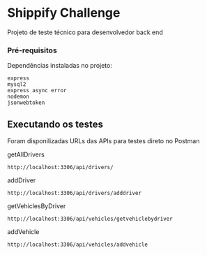 # Shippify Challenge

Projeto de teste técnico para desenvolvedor back end

### Pré-requisitos

Dependências instaladas no projeto: 

```
express
mysql2
express async error
nodemon
jsonwebtoken
```

## Executando os testes

Foram disponilizadas URLs das APIs para testes direto no Postman

getAllDrivers
```
http://localhost:3306/api/drivers/
```

addDriver
```
http://localhost:3306/api/drivers/adddriver
```

getVehiclesByDriver
```
http://localhost:3306/api/vehicles/getvehiclebydriver
```

addVehicle
```
http://localhost:3306/api/vehicles/addvehicle
```

